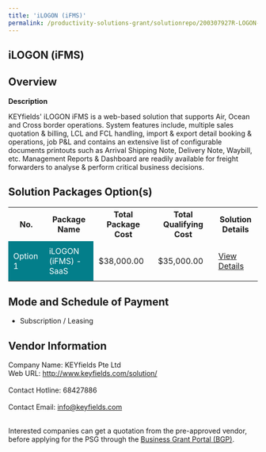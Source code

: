 ```yaml
---
title: 'iLOGON (iFMS)'
permalink: /productivity-solutions-grant/solutionrepo/200307927R-LOGON-FMS-G
---
```


## iLOGON (iFMS)

## Overview

**Description**

KEYfields' iLOGON iFMS is a web-based solution that supports Air, Ocean and Cross border operations. System features include, multiple sales quotation & billing, LCL and FCL handling, import & export detail booking & operations, job P&L and contains an extensive list of configurable documents printouts such as Arrival Shipping Note, Delivery Note, Waybill, etc. Management Reports & Dashboard are readily available for freight forwarders to analyse & perform critical business decisions.

## Solution Packages Option(s)

<table>
<tr>
<th><b>No.</b></th>
<th><b>Package Name</b></th>
<th><b>Total Package Cost</b></th>
<th><b>Total Qualifying Cost</b></th>
<th><b>Solution Details</b></th>
</tr>
<tr>
<td style='padding: 10px; background-color: #037E8A; color: #FFFFFF;'>Option 1</td>
<td style='padding: 10px; background-color: #037E8A; color: #FFFFFF;'>iLOGON (iFMS) - SaaS</td>
<td style='padding: 10px;'>$38,000.00</td>
<td style='padding: 10px;'>$35,000.00</td>
<td style='padding: 10px;'><a href='/images/psg/Keyfields_Desensitised_Annex_3_30_June_2022.pdf' target='_blank'>View Details</a></td>
</tr>
</table>

## Mode and Schedule of Payment

 - Subscription / Leasing

## Vendor Information

 Company Name: KEYfields Pte Ltd<br>Web URL: http://www.keyfields.com/solution/ <br><br>Contact Hotline: 68427886 <br><br>Contact Email: info@keyfields.com <br><br>

Interested companies can get a quotation from the pre-approved vendor, before applying for the PSG through the <a href='https://www.businessgrants.gov.sg/' target='_blank' rel='noopener'>Business Grant Portal (BGP)</a>.

<script src="/jquery/resize-tables.js"></script>
